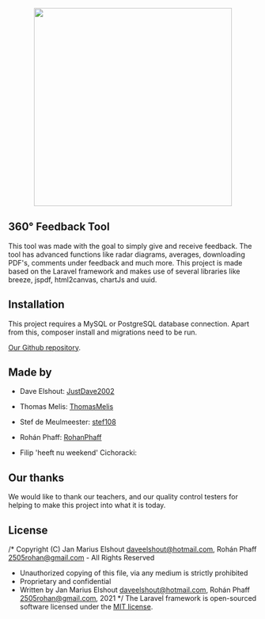 <p align="center"><a href="https://hz360feedback.herokuapp.com/" target="_blank"><img src="https://i.imgur.com/qnfiPKC.png" width="400"></a></p>


## 360° Feedback Tool

This tool was made with the goal to simply give and receive feedback. The tool has advanced functions like radar diagrams, averages, downloading PDF's, comments under feedback and much more. 
This project is made based on the Laravel framework and makes use of several libraries like breeze, jspdf, html2canvas, chartJs and uuid.


## Installation

This project requires a MySQL or PostgreSQL database connection.
Apart from this, composer install and migrations need to be run.

[Our Github repository](https://github.com/JustDave2002/SchoolProject-1).

## Made by

- Dave Elshout: [JustDave2002](https://github.com/JustDave2002)

- Thomas Melis: [ThomasMelis](https://github.com/ThomasMelis)

- Stef de Meulmeester: [stef108](https://github.com/stef108)

- Rohán Phaff: [RohanPhaff](https://github.com/RohanPhaff)

- Filip 'heeft nu weekend' Cichoracki:



## Our thanks

We would like to thank our teachers, and our quality control testers for helping to make this project into what it is today.


## License
/* Copyright (C) Jan Marius Elshout daveelshout@hotmail.com, Rohán Phaff 2505rohan@gmail.com - All Rights Reserved
* Unauthorized copying of this file, via any medium is strictly prohibited
* Proprietary and confidential
* Written by Jan Marius Elshout daveelshout@hotmail.com, Rohán Phaff 2505rohan@gmail.com, 2021
  */
The Laravel framework is open-sourced software licensed under the [MIT license](https://opensource.org/licenses/MIT).
